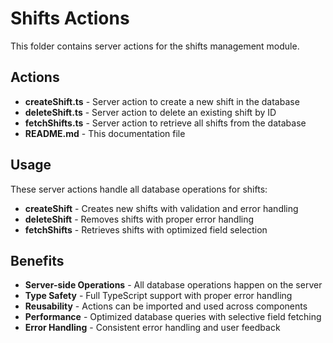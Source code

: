 # Shifts Actions

This folder contains server actions for the shifts management module.

## Actions

- **createShift.ts** - Server action to create a new shift in the database
- **deleteShift.ts** - Server action to delete an existing shift by ID
- **fetchShifts.ts** - Server action to retrieve all shifts from the database
- **README.md** - This documentation file

## Usage

These server actions handle all database operations for shifts:

- **createShift** - Creates new shifts with validation and error handling
- **deleteShift** - Removes shifts with proper error handling
- **fetchShifts** - Retrieves shifts with optimized field selection

## Benefits

- **Server-side Operations** - All database operations happen on the server
- **Type Safety** - Full TypeScript support with proper error handling
- **Reusability** - Actions can be imported and used across components
- **Performance** - Optimized database queries with selective field fetching
- **Error Handling** - Consistent error handling and user feedback
